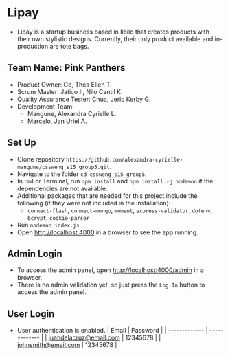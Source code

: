 # Lipay
* Lipay is a startup business based in Iloilo that creates products with their own stylistic designs. Currently, their only product available and in-production are tote bags.

## Team Name: Pink Panthers
* Product Owner: Go, Thea Ellen T.
* Scrum Master: Jatico II, Nilo Cantil K.
* Quality Assurance Tester: Chua, Jeric Kerby G.
* Development Team: 
  * Mangune, Alexandra Cyrielle L.
  * Marcelo, Jan Uriel A.


## Set Up
* Clone repository `https://github.com/alexandra-cyrielle-mangune/cssweng_s15_group5.git`. 
* Navigate to the folder `cd cssweng_s15_group5`.
* In `cmd` or Terminal, run `npm install` and `npm install -g nodemon` if the dependencies are not available. 
* Additional packages that are needed for this project include the following (if they were not included in the installation):
  * `connect-flash`, `connect-mongo`, `moment`, `express-validator`, `dotenv`, `bcrypt`, `cookie-parser`
* Run `nodemon index.js`.
* Open [http://localhost:4000]() in a browser to see the app running.

## Admin Login
* To access the admin panel, open [http://localhost:4000/admin]() in a browser.
* There is no admin validation yet, so just press the `Log In` button to access the admin panel.

## User Login
* User authentication is enabled.
|    Email      |   Password    |
| ------------- | ------------- |
| juandelacruz@email.com  | 12345678  |
| johnsmith@email.com  | 12345678  |